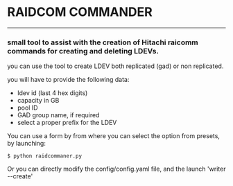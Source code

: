# RAIDCOM COMMANDER
---
### small tool to assist with the creation of Hitachi raicomm commands for creating and deleting LDEVs.

you can use the tool to create LDEV both replicated (gad) or non replicated.

you will have to provide the following data:

+ ldev id (last 4 hex digits)
+ capacity in GB
+ pool ID
+ GAD group name, if required
+ select a proper prefix for the LDEV

You can use a form by from where you can select the option from presets, by launching:

```
$ python raidcommaner.py
```

Or you can directly modify the config/config.yaml file, and the launch 'writer --create'
